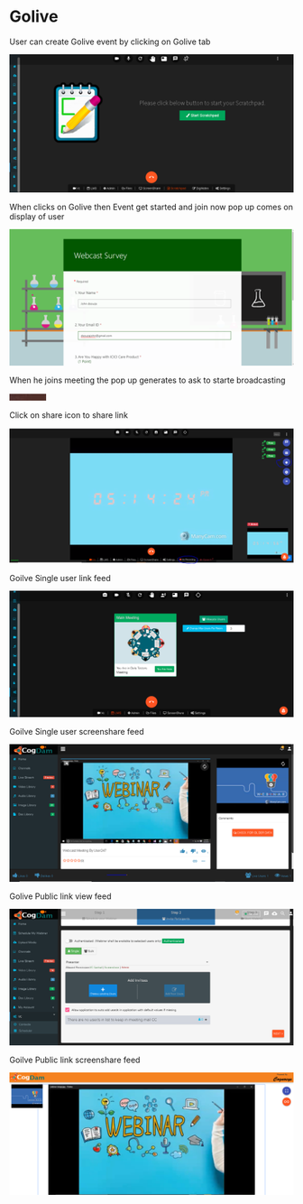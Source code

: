 # Golive

User can create Golive event by clicking on Golive tab 

![](.gitbook/assets/image%20%2851%29.png)

When clicks on Golive then Event get started and join now pop up comes on display of user

![](.gitbook/assets/image%20%28260%29.png)

When he joins meeting the pop up generates to ask to starte broadcasting 

![](.gitbook/assets/image%20%2845%29.png)

Click on share icon to share  link

![](.gitbook/assets/image%20%2820%29.png)

Goilve Single user link feed

![](.gitbook/assets/image%20%28174%29.png)

Goilve Single user screenshare feed

![](.gitbook/assets/microsoftteams-image-3.png)

Golive Public link view feed

![](.gitbook/assets/image%20%28187%29.png)

Goilve Public link screenshare feed

![](.gitbook/assets/microsoftteams-image-4.png)











